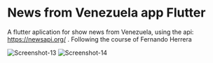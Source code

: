 # News from Venezuela app Flutter

A flutter aplication for show news from Venezuela, using the api: https://newsapi.org/ . Following the course of Fernando Herrera

<img src="https://i.ibb.co/qWzm2QZ/Screenshot-13.png" alt="Screenshot-13" border="0">

<img src="https://i.ibb.co/1dRyk8L/Screenshot-14.png" alt="Screenshot-14" border="0">
